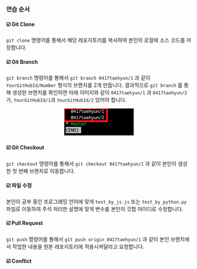 ### 연습 순서
#### :ballot_box_with_check: Git Clone
`git clone` 명령어를 통해서 해당 레포지토리를 복사하여 본인의 로컬에 소스 코드를 저장합니다.

#### :ballot_box_with_check: Git Branch
`git branch` 명령어를 통해서 `git branch 0417taehyun/1` 과 같이 `YourGitHubId/Number` 형식의 브랜치를 2개 만듭니다. 결과적으로 `git branch` 를 통해 생성한 브랜치를 확인하면 아래 이미지와 같이 `0417taehyun/1` 과 `0417taehyun/2` 가, `YourGitHubId/1`과 `YourGitHubId/2` 있어야 합니다.

<div align="center">

![](../Img/git-branch.png)
</div>

#### :ballot_box_with_check: Git Checkout
`git checkout` 명령어를 통해서 `git checkout 0417taehyun/1` 과 같이 본인이 생성한 첫 번째 브랜치로 이동합니다.

#### :ballot_box_with_check: 파일 수정
본인이 공부 중인 프로그래밍 언어에 맞게 `test_by_js.js` 또는 `test_by_python.py` 파일로 이동하여 주석 처리한 설명에 맞게 변수를 본인의 깃헙 아이디로 수정합니다.

#### :ballot_box_with_check: Pull Request
`git push` 명령어를 통해서 `git push origin 0417taehyun/1` 과 같이 본인 브랜치에서 작업한 내용을 원본 레포지토리에 적용시켜달라고 요청합니다.

#### :ballot_box_with_check: Conflict
